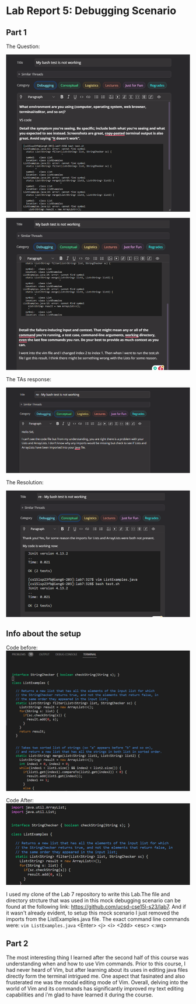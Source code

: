 # Lab Report 5: Debugging Scenario
## Part 1
The Question: 
  
![Image](part1a.png)

![Image](part1b.png)

The TAs response: 

  
![Image](TA.png)

The Resolution: 

  
  ![Image](worked.png)

## Info about the setup
Code before: 
  ![Image](before.png)
 
 
 Code After: 
    ![Image](after.png)


I used my clone of the Lab 7 repository to write this Lab.The file and directory strcture that was used in this mock debugging scenario can be found at the following link: https://github.com/ucsd-cse15l-s23/lab7. And if it wasn't already evident, to setup this mock scenario I just removed the imports from the ListExamples.java file. The exact command line commands were: 
`vim ListExamples.java`  &lt;Enter&gt;
 &lt;j&gt; &lt;i&gt;  &lt;2dd&gt;  &lt;esc&gt; &lt;:wq&gt;


## Part 2
The most interesting thing I learned after the second half of this course was understanding when and how to use Vim commands. Prior to this course, I had never heard of Vim, but after learning about its uses in editing java files directly form the terminal intrigued me. One aspect that fasinated and also frusterated me was the modal editing mode of Vim.  Overall, delving into the world of Vim and its commands has significantly improved my text editing capabilities and i'm glad to have learned it during the course.


  
